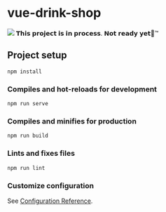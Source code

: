 # vue-drink-shop
<img src="https://x-lines.ru/letters/i/cyrillicscript/2126/cc120f/20/0/4nx7dygoz5emmwf44gbnbwfi4gr7bpjy4n67bpjy4n37bxstomem7wf1.png">
𝗧𝗵𝗶𝘀 𝗽𝗿𝗼𝗷𝗲𝗰𝘁 𝗶𝘀 𝗶𝗻 𝗽𝗿𝗼𝗰𝗲𝘀𝘀. 𝗡𝗼𝘁 𝗿𝗲𝗮𝗱𝘆 𝘆𝗲𝘁🌈™

## Project setup
```
npm install
```

### Compiles and hot-reloads for development
```
npm run serve
```

### Compiles and minifies for production
```
npm run build
```

### Lints and fixes files
```
npm run lint
```

### Customize configuration
See [Configuration Reference](https://cli.vuejs.org/config/).
